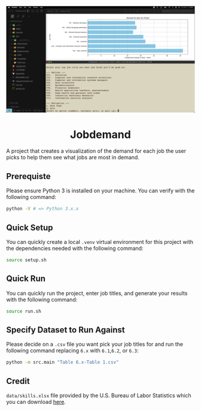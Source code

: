 <div align="center">
    <img 
        alt="top jobs user picked and job demands" 
        src="results/screenshot.png" />
    <h1>
        Jobdemand
    </h1>
</div>
A project that creates a visualization of the demand for each job the user picks to help them see what jobs are most in demand.


## Prerequiste
Please ensure Python 3 is installed on your machine. You can verify with the following command:
```bash
python -V # => Python 3.x.x
```

## Quick Setup
You can quickly create a local `.venv` virtual environment for this project with the dependencies needed with the following command:
```bash
source setup.sh
```

## Quick Run
You can quickly run the project, enter job titles, and generate your results with the following command:
```bash
source run.sh
```

## Specify Dataset to Run Against
Please decide on a `.csv` file you want pick your job titles for and run the following command replacing `6.x` with `6.1`,`6.2`, or `6.3`:
```bash
python -m src.main "Table 6.x-Table 1.csv"
```

## Credit
`data/skills.xlsx` file provided by the U.S. Bureau of Labor Statistics which you can download [here](https://www.bls.gov/emp/skills/skills.xlsx).